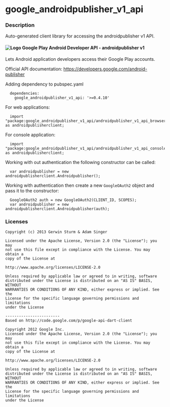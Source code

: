 # google_androidpublisher_v1_api

### Description

Auto-generated client library for accessing the androidpublisher v1 API.

#### ![Logo](http://www.google.com/images/icons/product/android-16.png) Google Play Android Developer API - androidpublisher v1

Lets Android application developers access their Google Play accounts.

Official API documentation: https://developers.google.com/android-publisher

Adding dependency to pubspec.yaml

```
  dependencies:
    google_androidpublisher_v1_api: '>=0.4.10'
```

For web applications:

```
  import "package:google_androidpublisher_v1_api/androidpublisher_v1_api_browser.dart" as androidpublisherclient;
```

For console application:

```
  import "package:google_androidpublisher_v1_api/androidpublisher_v1_api_console.dart" as androidpublisherclient;
```

Working with out authentication the following constructor can be called:

```
  var androidpublisher = new androidpublisherclient.Androidpublisher();
```

Working with authentication then create a new `GoogleOAuth2` object and pass it to the constructor:


```
  GoogleOAuth2 auth = new GoogleOAuth2(CLIENT_ID, SCOPES);
  var androidpublisher = new androidpublisherclient.Androidpublisher(auth);
```

### Licenses

```
Copyright (c) 2013 Gerwin Sturm & Adam Singer

Licensed under the Apache License, Version 2.0 (the "License"); you may 
not use this file except in compliance with the License. You may obtain a 
copy of the License at

http://www.apache.org/licenses/LICENSE-2.0

Unless required by applicable law or agreed to in writing, software
distributed under the License is distributed on an "AS IS" BASIS, WITHOUT
WARRANTIES OR CONDITIONS OF ANY KIND, either express or implied. See the
License for the specific language governing permissions and limitations 
under the License

------------------------
Based on http://code.google.com/p/google-api-dart-client

Copyright 2012 Google Inc.
Licensed under the Apache License, Version 2.0 (the "License"); you may 
not use this file except in compliance with the License. You may obtain a
copy of the License at

http://www.apache.org/licenses/LICENSE-2.0

Unless required by applicable law or agreed to in writing, software
distributed under the License is distributed on an "AS IS" BASIS, WITHOUT
WARRANTIES OR CONDITIONS OF ANY KIND, either express or implied. See the
License for the specific language governing permissions and limitations 
under the License

```
